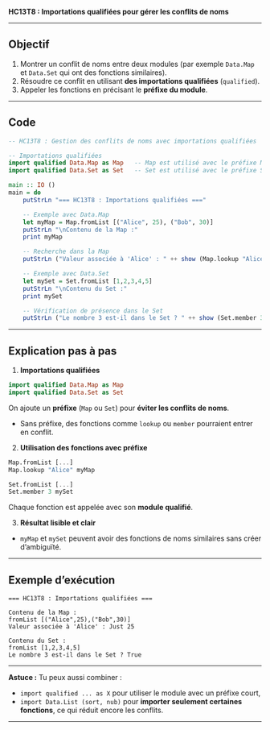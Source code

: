 **HC13T8 : Importations qualifiées pour gérer les conflits de noms**

---

## **Objectif**

1. Montrer un conflit de noms entre deux modules (par exemple `Data.Map` et `Data.Set` qui ont des fonctions similaires).
2. Résoudre ce conflit en utilisant **des importations qualifiées** (`qualified`).
3. Appeler les fonctions en précisant le **préfixe du module**.

---

## **Code**

```haskell
-- HC13T8 : Gestion des conflits de noms avec importations qualifiées

-- Importations qualifiées
import qualified Data.Map as Map   -- Map est utilisé avec le préfixe Map
import qualified Data.Set as Set   -- Set est utilisé avec le préfixe Set

main :: IO ()
main = do
    putStrLn "=== HC13T8 : Importations qualifiées ==="

    -- Exemple avec Data.Map
    let myMap = Map.fromList [("Alice", 25), ("Bob", 30)]
    putStrLn "\nContenu de la Map :"
    print myMap

    -- Recherche dans la Map
    putStrLn ("Valeur associée à 'Alice' : " ++ show (Map.lookup "Alice" myMap))

    -- Exemple avec Data.Set
    let mySet = Set.fromList [1,2,3,4,5]
    putStrLn "\nContenu du Set :"
    print mySet

    -- Vérification de présence dans le Set
    putStrLn ("Le nombre 3 est-il dans le Set ? " ++ show (Set.member 3 mySet))
```

---

##  **Explication pas à pas**

1. **Importations qualifiées**

```haskell
import qualified Data.Map as Map
import qualified Data.Set as Set
```

 On ajoute un **préfixe** (`Map` ou `Set`) pour **éviter les conflits de noms**.

* Sans préfixe, des fonctions comme `lookup` ou `member` pourraient entrer en conflit.

2. **Utilisation des fonctions avec préfixe**

```haskell
Map.fromList [...]
Map.lookup "Alice" myMap

Set.fromList [...]
Set.member 3 mySet
```

Chaque fonction est appelée avec son **module qualifié**.

3. **Résultat lisible et clair**

* `myMap` et `mySet` peuvent avoir des fonctions de noms similaires sans créer d’ambiguïté.

---

##  **Exemple d’exécution**

```
=== HC13T8 : Importations qualifiées ===

Contenu de la Map :
fromList [("Alice",25),("Bob",30)]
Valeur associée à 'Alice' : Just 25

Contenu du Set :
fromList [1,2,3,4,5]
Le nombre 3 est-il dans le Set ? True
```

---

 **Astuce :**
Tu peux aussi combiner :

* `import qualified ... as X` pour utiliser le module avec un préfixe court,
* `import Data.List (sort, nub)` pour **importer seulement certaines fonctions**, ce qui réduit encore les conflits.

---
